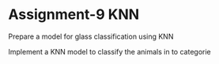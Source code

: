 # Assignment-9 KNN 

Prepare a model for glass classification using KNN

Implement a KNN model to classify the animals in to categorie

